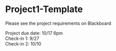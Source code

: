 # Project1-Template

Please see the project requirements on Blackboard

Project due date: 10/17 6pm <br />
Check-in 1:  9/27 <br />
Check-in 2:  10/10 <br />

